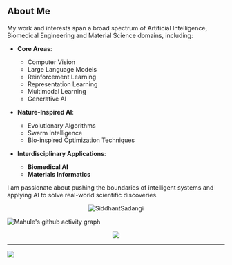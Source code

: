 ## About Me

My work and interests span a broad spectrum of Artificial Intelligence, Biomedical Engineering and Material Science domains, including:

- **Core Areas**:
  - Computer Vision  
  - Large Language Models   
  - Reinforcement Learning  
  - Representation Learning  
  - Multimodal Learning  
  - Generative AI  

- **Nature-Inspired AI**:
  - Evolutionary Algorithms  
  - Swarm Intelligence  
  - Bio-inspired Optimization Techniques  

- **Interdisciplinary Applications**:
  - **Biomedical AI**   
  - **Materials Informatics** 

I am passionate about pushing the boundaries of intelligent systems and applying AI to solve real-world scientific discoveries.

<p align="center">
  <img src="https://github-readme-stats-sigma-five.vercel.app/api?username=dreamboat26&theme=dark&show_icons=true&include_all_commits=true" alt="SiddhantSadangi"/>
</p>
<img src="https://github-readme-activity-graph.vercel.app/graph?username=dreamboat26&&theme=github-compact" alt="Mahule's github activity graph"/>

<p align="center"> 
<img src="https://github-profile-trophy.vercel.app/?username=dreamboat26&theme=algolia&column=-1" /></a> </p>
<hr/>

![]( https://komarev.com/ghpvc/?username=dreamboat26)
